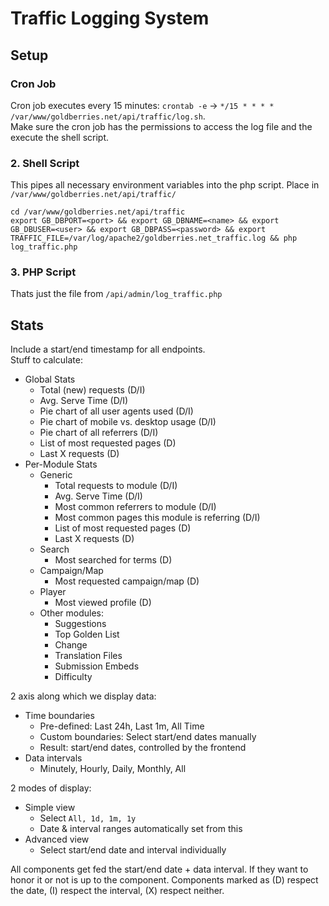 # Traffic Logging System

## Setup

### Cron Job

Cron job executes every 15 minutes: `crontab -e` -> `*/15 * * * * /var/www/goldberries.net/api/traffic/log.sh`.  
Make sure the cron job has the permissions to access the log file and the execute the shell script.

### 2. Shell Script

This pipes all necessary environment variables into the php script. Place in `/var/www/goldberries.net/api/traffic/`

```
cd /var/www/goldberries.net/api/traffic
export GB_DBPORT=<port> && export GB_DBNAME=<name> && export GB_DBUSER=<user> && export GB_DBPASS=<password> && export TRAFFIC_FILE=/var/log/apache2/goldberries.net_traffic.log && php log_traffic.php
```

### 3. PHP Script

Thats just the file from `/api/admin/log_traffic.php`

## Stats

Include a start/end timestamp for all endpoints.  
Stuff to calculate:

- Global Stats
  - Total (new) requests (D/I)
  - Avg. Serve Time (D/I)
  - Pie chart of all user agents used (D/I)
  - Pie chart of mobile vs. desktop usage (D/I)
  - Pie chart of all referrers (D/I)
  - List of most requested pages (D)
  - Last X requests (D)
- Per-Module Stats
  - Generic
    - Total requests to module (D/I)
    - Avg. Serve Time (D/I)
    - Most common referrers to module (D/I)
    - Most common pages this module is referring (D/I)
    - List of most requested pages (D)
    - Last X requests (D)
  - Search
    - Most searched for terms (D)
  - Campaign/Map
    - Most requested campaign/map (D)
  - Player
    - Most viewed profile (D)
  - Other modules:
    - Suggestions
    - Top Golden List
    - Change
    - Translation Files
    - Submission Embeds
    - Difficulty

2 axis along which we display data:

- Time boundaries
  - Pre-defined: Last 24h, Last 1m, All Time
  - Custom boundaries: Select start/end dates manually
  - Result: start/end dates, controlled by the frontend
- Data intervals
  - Minutely, Hourly, Daily, Monthly, All

2 modes of display:

- Simple view
  - Select `All, 1d, 1m, 1y`
  - Date & interval ranges automatically set from this
- Advanced view
  - Select start/end date and interval individually

All components get fed the start/end date + data interval. If they want to honor it or not is up to the component. Components marked as (D) respect the date, (I) respect the interval, (X) respect neither.
